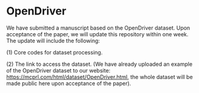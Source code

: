 # OpenDriver
We have submitted a manuscript based on the OpenDriver dataset. Upon acceptance of the paper, we will update this repository within one week. The update will include the following:

(1) Core codes for dataset processing.

(2) The link to access the dataset. (We have already uploaded an example of the OpenDriver dataset to our website: https://mcprl.com/html/dataset/OpenDriver.html, the whole dataset will be made public here upon acceptance of the paper).
